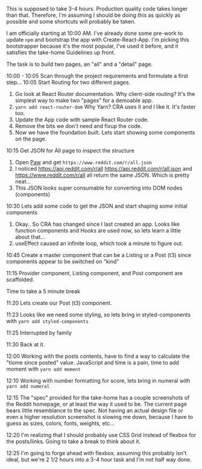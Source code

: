 This is supposed to take 3-4 hours. Production quality code takes longer than that. Therefore, I'm assuming I should be doing this as quickly as possible and some shortcuts will probably be taken.

I am officially starting at 10:00 AM. I've already done some pre-work to update `npm` and bootstrap the app with Create-React-App. I'm picking this bootstrapper because it's the most popular, I've used it before, and it satisfies the take-home Guidelines up front.

The task is to build two pages, an "all" and a "detail" page.

10:00 - 10:05 Scan through the project requirements and formulate a first step...
10:05 Start Routing for two different pages.

1.  Go look at React Router documentation. Why client-side routing? It's the simplest way to make two "pages" for a demoable app.
2.  `yarn add react-router-dom` Why Yarn? CRA uses it and I like it. It's faster too.
3.  Update the App code with sample React Router code.
4.  Remove the bits we don't need and fixup the code.
5.  Now we have the foundation built. Lets start showing some components on the page.

10:15 Get JSON for All page to inspect the structure

1.  Open [Paw](https://paw.cloud/) and get `https://www.reddit.com/r/all.json`
2.  I noticed https://api.reddit.com/r/all https://api.reddit.com/r/all.json and https://www.reddit.com/r/all all return the same JSON. Which is pretty neat...
3.  This JSON looks super consumable for converting into DOM nodes (components)

10:30 Lets add some code to get the JSON and start shaping some initial components

1.  Okay.. So CRA has changed since I last created an app. Looks like function components and Hooks are used now, so lets learn a little about that...
2.  useEffect caused an infinite loop, which took a minute to figure out.

10:45 Create a master component that can be a Listing or a Post (t3) since components appear to be switched on "kind"

11:15 Provider component, Listing component, and Post component are scaffolded.

Time to take a 5 minute break

11:20 Lets create our Post (t3) component.

11:23 Looks like we need some styling, so lets bring in styled-components with `yarn add styled-components`

11:25 Interrupted by family

11:30 Back at it.

12:00 Working with the posts contents, have to find a way to calculate the "tiome since posted" value.  JavaScript and time is a pain, time to add moment with `yarn add moment`

12:10 Working with number formatting for score, lets bring in numeral with `yarn add numeral`

12:15 The "spec" provided for the take-home has a couple screenshots of the Reddit homepage, or at least the way it used to be. The current page bears little resemblance to the spec. Not having an actual design file or even a higher resolution screenshot is slowing me down, because I have to guess as sizes, colors, fonts, weights, etc... 

12:20 I'm realizing that I should probably use CSS Grid instead of flexbox for the posts/links.  Going to take a break to think about it.

12:25 I'm going to forge ahead with flexbox, assuming this probably isn't ideal, but we're 2 1/2 hours into a 3-4 hour task and I'm not half way done. 